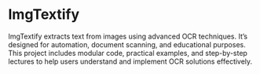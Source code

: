 # ImgTextify
ImgTextify extracts text from images using advanced OCR techniques. It’s designed for automation, document scanning, and educational purposes. This project includes modular code, practical examples, and step-by-step lectures to help users understand and implement OCR solutions effectively.
